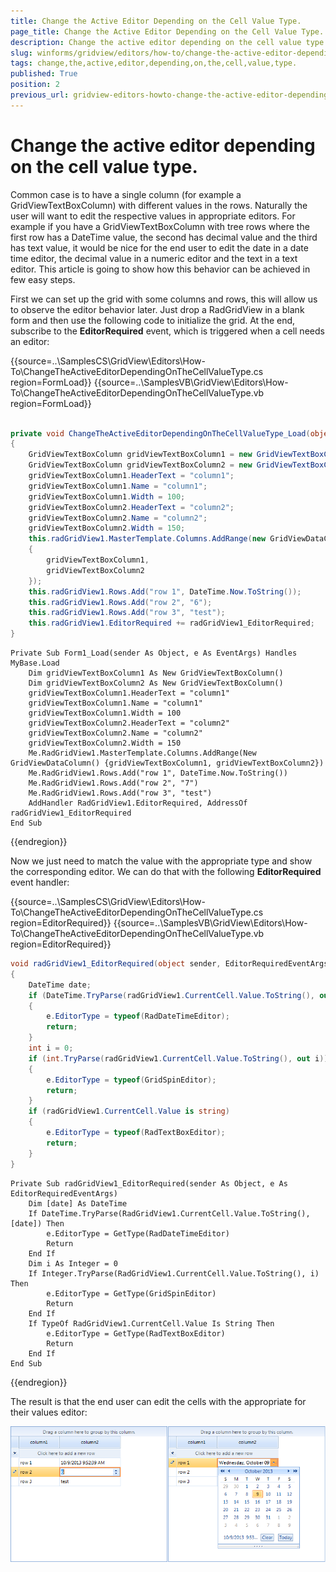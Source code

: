```yaml
---
title: Change the Active Editor Depending on the Cell Value Type.
page_title: Change the Active Editor Depending on the Cell Value Type. | RadGridView
description: Change the active editor depending on the cell value type.
slug: winforms/gridview/editors/how-to/change-the-active-editor-depending-on-the-cell-value-type.
tags: change,the,active,editor,depending,on,the,cell,value,type.
published: True
position: 2
previous_url: gridview-editors-howto-change-the-active-editor-depending-on-the-cell-value-type
---
```


# Change the active editor depending on the cell value type.

Common case is to have a single column (for example a GridViewTextBoxColumn) with different values in the rows. Naturally the user will want to edit the respective values in appropriate editors. For example if you have a GridViewTextBoxColumn with tree rows where the first row has a DateTime value, the second has decimal value and the third has text value, it would be nice for the end user to edit the date in a date time editor, the decimal value in a numeric editor and the text in a text editor. This article is going to show how this behavior can be achieved in few easy steps.
        

First we can set up the grid with some columns and rows, this will allow us to observe the editor behavior later. Just drop a RadGridView in a blank form and then use the following code to initialize the grid. At the end, subscribe to the __EditorRequired__ event, which is triggered when a cell needs an editor:

{{source=..\SamplesCS\GridView\Editors\How-To\ChangeTheActiveEditorDependingOnTheCellValueType.cs region=FormLoad}} 
{{source=..\SamplesVB\GridView\Editors\How-To\ChangeTheActiveEditorDependingOnTheCellValueType.vb region=FormLoad}} 

````C#
      
private void ChangeTheActiveEditorDependingOnTheCellValueType_Load(object sender, EventArgs e)
{
    GridViewTextBoxColumn gridViewTextBoxColumn1 = new GridViewTextBoxColumn();
    GridViewTextBoxColumn gridViewTextBoxColumn2 = new GridViewTextBoxColumn();
    gridViewTextBoxColumn1.HeaderText = "column1";
    gridViewTextBoxColumn1.Name = "column1";
    gridViewTextBoxColumn1.Width = 100;
    gridViewTextBoxColumn2.HeaderText = "column2";
    gridViewTextBoxColumn2.Name = "column2";
    gridViewTextBoxColumn2.Width = 150;
    this.radGridView1.MasterTemplate.Columns.AddRange(new GridViewDataColumn[]
    {
        gridViewTextBoxColumn1,
        gridViewTextBoxColumn2
    });
    this.radGridView1.Rows.Add("row 1", DateTime.Now.ToString());
    this.radGridView1.Rows.Add("row 2", "6");
    this.radGridView1.Rows.Add("row 3", "test");
    this.radGridView1.EditorRequired += radGridView1_EditorRequired;
}

````
````VB.NET
Private Sub Form1_Load(sender As Object, e As EventArgs) Handles MyBase.Load
    Dim gridViewTextBoxColumn1 As New GridViewTextBoxColumn()
    Dim gridViewTextBoxColumn2 As New GridViewTextBoxColumn()
    gridViewTextBoxColumn1.HeaderText = "column1"
    gridViewTextBoxColumn1.Name = "column1"
    gridViewTextBoxColumn1.Width = 100
    gridViewTextBoxColumn2.HeaderText = "column2"
    gridViewTextBoxColumn2.Name = "column2"
    gridViewTextBoxColumn2.Width = 150
    Me.RadGridView1.MasterTemplate.Columns.AddRange(New GridViewDataColumn() {gridViewTextBoxColumn1, gridViewTextBoxColumn2})
    Me.RadGridView1.Rows.Add("row 1", DateTime.Now.ToString())
    Me.RadGridView1.Rows.Add("row 2", "7")
    Me.RadGridView1.Rows.Add("row 3", "test")
    AddHandler RadGridView1.EditorRequired, AddressOf radGridView1_EditorRequired
End Sub

````

{{endregion}} 

Now we just need to match the value with the appropriate type and show the corresponding editor. We can do that with the following __EditorRequired__ event handler:

{{source=..\SamplesCS\GridView\Editors\How-To\ChangeTheActiveEditorDependingOnTheCellValueType.cs region=EditorRequired}} 
{{source=..\SamplesVB\GridView\Editors\How-To\ChangeTheActiveEditorDependingOnTheCellValueType.vb region=EditorRequired}} 

````C#
void radGridView1_EditorRequired(object sender, EditorRequiredEventArgs e)
{
    DateTime date;
    if (DateTime.TryParse(radGridView1.CurrentCell.Value.ToString(), out date))
    {
        e.EditorType = typeof(RadDateTimeEditor);
        return;
    }
    int i = 0;
    if (int.TryParse(radGridView1.CurrentCell.Value.ToString(), out i))
    {
        e.EditorType = typeof(GridSpinEditor);
        return;
    }
    if (radGridView1.CurrentCell.Value is string)
    {
        e.EditorType = typeof(RadTextBoxEditor);
        return;
    }
}

````
````VB.NET
Private Sub radGridView1_EditorRequired(sender As Object, e As EditorRequiredEventArgs)
    Dim [date] As DateTime
    If DateTime.TryParse(RadGridView1.CurrentCell.Value.ToString(), [date]) Then
        e.EditorType = GetType(RadDateTimeEditor)
        Return
    End If
    Dim i As Integer = 0
    If Integer.TryParse(RadGridView1.CurrentCell.Value.ToString(), i) Then
        e.EditorType = GetType(GridSpinEditor)
        Return
    End If
    If TypeOf RadGridView1.CurrentCell.Value Is String Then
        e.EditorType = GetType(RadTextBoxEditor)
        Return
    End If
End Sub

````

{{endregion}} 

The result is that the end user can edit the cells with the appropriate for their values editor:

![gridview-editors-howto-change-the-active-editor-depending-on-the-cell-value-type 001](images/gridview-editors-howto-change-the-active-editor-depending-on-the-cell-value-type001.png)
